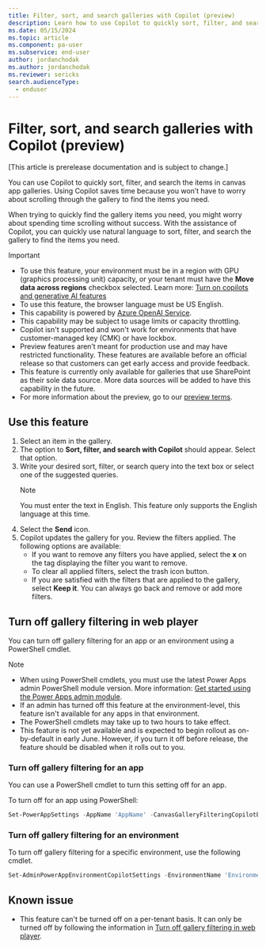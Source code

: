 ```yaml
---
title: Filter, sort, and search galleries with Copilot (preview)
description: Learn how to use Copilot to quickly sort, filter, and search canvas app galleries using natural language.
ms.date: 05/15/2024
ms.topic: article
ms.component: pa-user
ms.subservice: end-user
author: jordanchodak
ms.author: jordanchodak
ms.reviewer: sericks
search.audienceType: 
  - enduser
---
```



# Filter, sort, and search galleries with Copilot (preview)

[This article is prerelease documentation and is subject to change.]

You can use Copilot to quickly sort, filter, and search the items in canvas app galleries. Using Copilot saves time because you won’t have to worry about scrolling through the gallery to find the items you need.  

When trying to quickly find the gallery items you need, you might worry about spending time scrolling without success. With the assistance of Copilot, you can quickly use natural language to sort, filter, and search the gallery to find the items you need.

> [!IMPORTANT]
> - To use this feature, your environment must be in a region with GPU (graphics processing unit) capacity, or your tenant must have the **Move data across regions** checkbox selected.  Learn more: [Turn on copilots and generative AI features](/power-platform/admin/geographical-availability-copilot)
> - To use this feature, the browser language must be US English.
> - This capability is powered by [Azure OpenAI Service](/azure/cognitive-services/openai/overview).
> - This capability may be subject to usage limits or capacity throttling.
> - Copilot isn't supported and won't work for environments that have customer-managed key (CMK) or have lockbox.
> - Preview features aren’t meant for production use and may have restricted functionality. These features are available before an official release so that customers can get early access and provide feedback.
> -  This feature is currently only available for galleries that use SharePoint as their sole data source.  More data sources will be added to have this capability in the future. 
> - For more information about the preview, go to our [preview terms](https://go.microsoft.com/fwlink/?linkid=2189520).

## Use this feature

1. Select an item in the gallery. 
2. The option to **Sort, filter, and search with Copilot** should appear. Select that option. 
3. Write your desired sort, filter, or search query into the text box or select one of the suggested queries.  
     > [!Note] 
     > You must enter the text in English. This feature only supports the English language at this time. 
4. Select the **Send** icon. 
5. Copilot updates the gallery for you. Review the filters applied. The following options are available: 
    - If you want to remove any filters you have applied, select the **x** on the tag displaying the filter you want to remove. 
    - To clear all applied filters, select the trash icon button. 
    - If you are satisfied with the filters that are applied to the gallery, select **Keep it**.  You can always go back and remove or add more filters. 
  
## Turn off gallery filtering in web player

You can turn off gallery filtering for an app or an environment using a PowerShell cmdlet.  

> [!NOTE]
> - When using PowerShell cmdlets, you must use the latest Power Apps admin PowerShell module version. More information: [Get started using the Power Apps admin module](/powershell/powerapps/get-started-powerapps-admin).
> - If an admin has turned off this feature at the environment-level, this feature isn't available for any apps in that environment.
> - The PowerShell cmdlets may take up to two hours to take effect.
> - This feature is not yet available and is expected to begin rollout as on-by-default in early June.  However, if you turn it off before release, the feature should be disabled when it rolls out to you.

### Turn off gallery filtering for an app

You can use a PowerShell cmdlet to turn this setting off for an app.

To turn off for an app using PowerShell:

```powershell
Set-PowerAppSettings -AppName 'AppName' -CanvasGalleryFilteringCopilotEnabled $false
```

### Turn off gallery filtering for an environment

To turn off gallery filtering for a specific environment, use the following cmdlet.

```powershell
Set-AdminPowerAppEnvironmentCopilotSettings -EnvironmentName 'EnvironmentName' -CanvasAppGalleryFilterCopilotEnabled $false
```
   
## Known issue

- This feature can't be turned off on a per-tenant basis.  It can only be turned off by following the information in [Turn off gallery filtering in web player](#turn-off-gallery-filtering-in-web-player).
